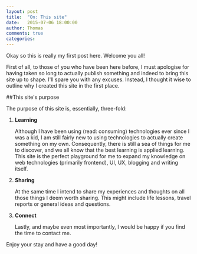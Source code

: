 ```yaml
---
layout: post
title:  "On: This site"
date:   2015-07-06 18:00:00
author: Thomas
comments: true
categories:
---
```



Okay so this is really my first post here. Welcome you all!

First of all, to those of you who have been here before, I must apologise for having taken so long to actually publish something and indeed to bring this site up to shape. I'll spare you with any excuses. Instead, I thought it wise to outline why I created this site in the first place.

##This site's purpose

The purpose of this site is, essentially, three-fold:

1. **Learning**

	Although I have been using (read: consuming) technologies ever since I was a kid, I am still fairly new to using technologies to actually create something on my own. Consequently, there is still a sea of things for me to discover, and we all know that the best learning is applied learning. This site is the perfect playground for me to expand my knowledge on web technologies (primarily frontend), UI, UX, blogging and writing itself.

2. **Sharing**

	At the same time I intend to share my experiences and thoughts on all those things I deem worth sharing. This might include life lessons, travel reports or general ideas and questions.

3. **Connect**

	Lastly, and maybe even most importantly, I would be happy if you find the time to contact me. 

Enjoy your stay and have a good day!





